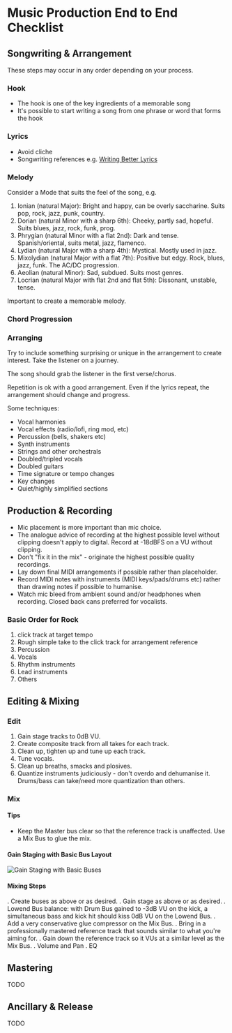 # Music Production End to End Checklist

## Songwriting & Arrangement

These steps may occur in any order depending on your process.

### Hook

* The hook is one of the key ingredients of a memorable song
* It's possible to start writing a song from one phrase or word that forms the hook

### Lyrics

* Avoid cliche
* Songwriting references e.g. [Writing Better Lyrics](https://www.amazon.com.au/Writing-Better-Lyrics-Pat-Pattison-ebook/dp/B008Y0XH1C)

### Melody

Consider a Mode that suits the feel of the song, e.g.

1. Ionian (natural Major): Bright and happy, can be overly saccharine. Suits pop, rock, jazz, punk, country.
2. Dorian (natural Minor with a sharp 6th): Cheeky, partly sad, hopeful. Suits blues, jazz, rock, funk, prog.
3. Phrygian (natural Minor with a flat 2nd): Dark and tense. Spanish/oriental, suits metal, jazz, flamenco.
4. Lydian (natural Major with a sharp 4th): Mystical. Mostly used in jazz.
5. Mixolydian (natural Major with a flat 7th): Positive but edgy. Rock, blues, jazz, funk. The AC/DC progression.
6. Aeolian (natural Minor): Sad, subdued. Suits most genres.
7. Locrian (natural Major with flat 2nd and flat 5th): Dissonant, unstable, tense. 

Important to create a memorable melody.

### Chord Progression

### Arranging

Try to include something surprising or unique in the arrangement to create interest. Take the listener on a journey.

The song should grab the listener in the first verse/chorus.

Repetition is ok with a good arrangement. Even if the lyrics repeat, the arrangement should change and progress.

Some techniques:

* Vocal harmonies
* Vocal effects (radio/lofi, ring mod, etc)
* Percussion (bells, shakers etc)
* Synth instruments
* Strings and other orchestrals
* Doubled/tripled vocals
* Doubled guitars
* Time signature or tempo changes
* Key changes
* Quiet/highly simplified sections

## Production & Recording

* Mic placement is more important than mic choice.
* The analogue advice of recording at the highest possible level without clipping doesn't apply to digital. Record at -18dBFS on a VU without clipping.
* Don't "fix it in the mix" - originate the highest possible quality recordings.
* Lay down final MIDI arrangements if possible rather than placeholder. 
* Record MIDI notes with instruments (MIDI keys/pads/drums etc) rather than drawing notes if possible to humanise.
* Watch mic bleed from ambient sound and/or headphones when recording. Closed back cans preferred for vocalists.

### Basic Order for Rock

1. click track at target tempo
2. Rough simple take to the click track for arrangement reference
3. Percussion
4. Vocals
5. Rhythm instruments
6. Lead instruments
7. Others

## Editing & Mixing

### Edit

1. Gain stage tracks to 0dB VU.
2. Create composite track from all takes for each track.
3. Clean up, tighten up and tune up each track.
4. Tune vocals.
5. Clean up breaths, smacks and plosives.
6. Quantize instruments judiciously - don't overdo and dehumanise it. Drums/bass can take/need more quantization than others.

### Mix

#### Tips

* Keep the Master bus clear so that the reference track is unaffected. Use a Mix Bus to glue the mix.

#### Gain Staging with Basic Bus Layout

![Gain Staging with Basic Buses](https://github.com/ninchistudios/musicproduction/blob/master/gain-stage-buses.png "Gain Staging with Basic Buses")

#### Mixing Steps

. Create buses as above or as desired.
. Gain stage as above or as desired.
. Lowend Bus balance: with Drum Bus gained to -3dB VU on the kick, a simultaneous bass and kick hit should kiss 0dB VU on the Lowend Bus.
. Add a very conservative glue compressor on the Mix Bus.
. Bring in a professionally mastered reference track that sounds similar to what you're aiming for.
. Gain down the reference track so it VUs at a similar level as the Mix Bus.
. Volume and Pan
. EQ

## Mastering

TODO

## Ancillary & Release

TODO
